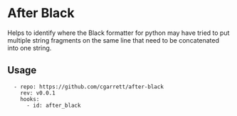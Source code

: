 # After Black

Helps to identify where the Black formatter for python may have tried to put multiple
string fragments on the same line that need to be concatenated into one string.

## Usage

```
  - repo: https://github.com/cgarrett/after-black
    rev: v0.0.1
    hooks:
      - id: after_black
```